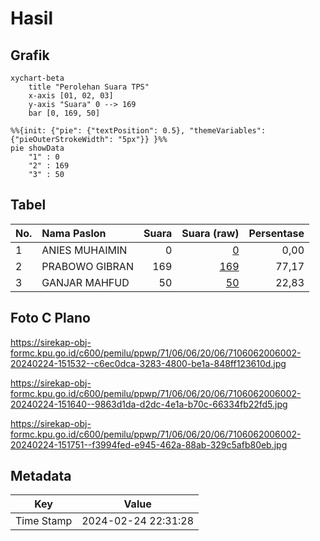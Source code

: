 # Hasil

## Grafik

```mermaid
xychart-beta
    title "Perolehan Suara TPS"
    x-axis [01, 02, 03]
    y-axis "Suara" 0 --> 169
    bar [0, 169, 50]
```

```mermaid
%%{init: {"pie": {"textPosition": 0.5}, "themeVariables": {"pieOuterStrokeWidth": "5px"}} }%%
pie showData
    "1" : 0
    "2" : 169
    "3" : 50
```

## Tabel

| No. | Nama Paslon    | Suara | Suara (raw) | Persentase |
|:--- |:-------------- | -----:| -----------:| ----------:|
| 1   | ANIES MUHAIMIN | 0     | [0][p-1]    | 0,00       |
| 2   | PRABOWO GIBRAN | 169   | [169][p-2]  | 77,17      |
| 3   | GANJAR MAHFUD  | 50    | [50][p-3]   | 22,83      |


[p-1]: https://github.com/gigit-pemilu/pemilu-2024-71-sulawesi-utara/blob/main/pilpres/hitung-suara/sub/71-sulawesi-utara/sub/06-minahasa-utara/sub/06-likupang-barat/sub/2006-maliambao/sub/002-tps/sub/paslon-1.txt
[p-2]: https://github.com/gigit-pemilu/pemilu-2024-71-sulawesi-utara/blob/main/pilpres/hitung-suara/sub/71-sulawesi-utara/sub/06-minahasa-utara/sub/06-likupang-barat/sub/2006-maliambao/sub/002-tps/sub/paslon-2.txt
[p-3]: https://github.com/gigit-pemilu/pemilu-2024-71-sulawesi-utara/blob/main/pilpres/hitung-suara/sub/71-sulawesi-utara/sub/06-minahasa-utara/sub/06-likupang-barat/sub/2006-maliambao/sub/002-tps/sub/paslon-3.txt

## Foto C Plano

https://sirekap-obj-formc.kpu.go.id/c600/pemilu/ppwp/71/06/06/20/06/7106062006002-20240224-151532--c6ec0dca-3283-4800-be1a-848ff123610d.jpg

https://sirekap-obj-formc.kpu.go.id/c600/pemilu/ppwp/71/06/06/20/06/7106062006002-20240224-151640--9863d1da-d2dc-4e1a-b70c-66334fb22fd5.jpg

https://sirekap-obj-formc.kpu.go.id/c600/pemilu/ppwp/71/06/06/20/06/7106062006002-20240224-151751--f3994fed-e945-462a-88ab-329c5afb80eb.jpg


## Metadata

| Key        | Value               |
| ---------- | ------------------- |
| Time Stamp | 2024-02-24 22:31:28 |




